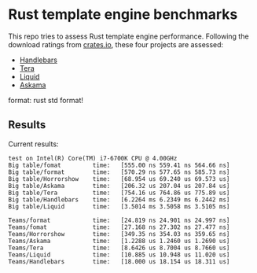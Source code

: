 # Rust template engine benchmarks

This repo tries to assess Rust template engine performance. Following the
download ratings from [crates.io][crates], these four projects are assessed:

- [Handlebars][handlebars]
- [Tera][tera]
- [Liquid][liquid]
- [Askama][askama]

[crates]: https://crates.io/categories/template-engine
[handlebars]: https://github.com/sunng87/handlebars-rust
[tera]: https://github.com/Keats/tera
[liquid]: https://github.com/cobalt-org/liquid-rust
[askama]: https://github.com/djc/askama
[fomat]: https://github.com/krdln/fomat-macros
format: rust std format!

## Results

Current results:

```
test on Intel(R) Core(TM) i7-6700K CPU @ 4.00GHz
Big table/fomat         time:   [555.00 ns 559.41 ns 564.66 ns]
Big table/format        time:   [570.29 ns 577.65 ns 585.73 ns]
Big table/Horrorshow    time:   [68.954 us 69.240 us 69.573 us]
Big table/Askama        time:   [206.32 us 207.04 us 207.84 us]
Big table/Tera          time:   [754.16 us 764.86 us 775.89 us]
Big table/Handlebars    time:   [6.2264 ms 6.2349 ms 6.2442 ms]
Big table/Liquid        time:   [3.5014 ms 3.5058 ms 3.5105 ms]

Teams/format            time:   [24.819 ns 24.901 ns 24.997 ns]
Teams/fomat             time:   [27.168 ns 27.302 ns 27.477 ns]
Teams/Horrorshow        time:   [349.35 ns 354.03 ns 359.65 ns]
Teams/Askama            time:   [1.2288 us 1.2460 us 1.2690 us]
Teams/Tera              time:   [8.6426 us 8.7004 us 8.7660 us]
Teams/Liquid            time:   [10.885 us 10.948 us 11.020 us]
Teams/Handlebars        time:   [18.000 us 18.154 us 18.311 us]
```
